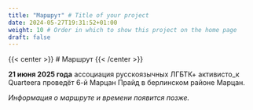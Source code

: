 ```yaml
---
title: "Маршрут" # Title of your project
date: 2024-05-27T19:31:52+01:00
weight: 10 # Order in which to show this project on the home page
draft: false
---
```

{{< center >}} # Маршрут {{< /center >}}

**21 июня 2025 года** ассоциация русскоязычных ЛГБТК+ активисто_к Quarteera проведёт 6-й Марцан Прайд в берлинском районе Марцан.

*Информация о маршруте и времени появится позже.*


[//]: # (&#40;{{< figure src="/images/map-entry-point.jpg" class="route-image">}}&#41;)

[//]: # (После шествия традиционно c **14:30** до 19:00 пройдет уличный фестиваль на площади **[Victor-Klemperer-Platz]&#40;https://maps.app.goo.gl/12PfkDRWKR8yqouCA&#41;**.)

[//]: # ({{< figure src="/images/marzahn-route-map.jpg" class="route-image">}})
